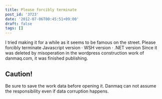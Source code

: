 ```yaml
---
title: Please forcibly terminate
post_id: '3723'
date: '2012-07-06T00:45:51+09:00'
draft: false
tags: []
---
```


I tried making it for a while as it seems to be famous on the street. Please forcibly terminate Javascript version · WSH version · .NET version Since it was deleted by misoperation in the wordpress construction work of danmaq.com, it was finished publishing.

## Caution!

Be sure to save the work data before opening it. Danmaq can not assume the responsibility even if data corruption happens.